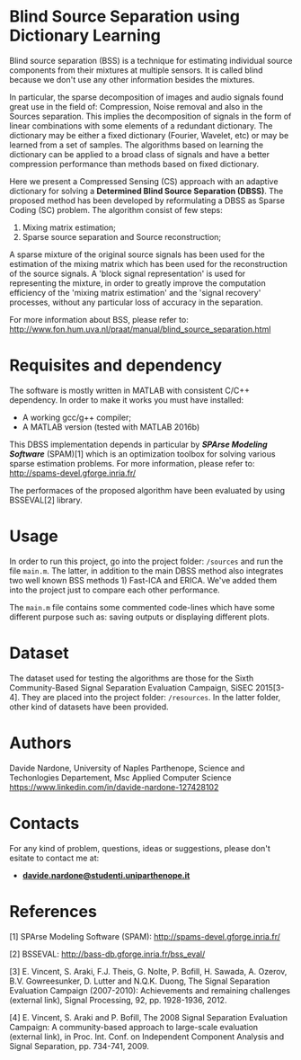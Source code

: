 # Blind Source Separation using Dictionary Learning

Blind source separation (BSS) is a technique for estimating individual source components from their mixtures at multiple sensors. It is called blind because we don't use any other information besides the mixtures.

In particular, the sparse decomposition of images and audio signals found great use in the field of: Compression, Noise removal and also in the Sources separation. This implies the decomposition of signals in the form of linear combinations with some elements of a redundant dictionary. The dictionary may be either a fixed dictionary (Fourier, Wavelet, etc) or may be learned from a set of samples. The algorithms based on learning the dictionary can be applied to a broad class of signals and have a better compression performance than methods based on fixed dictionary.

Here we present a Compressed Sensing (CS) approach with an adaptive dictionary for solving a **Determined Blind Source Separation (DBSS)**.
The proposed method has been developed by reformulating a DBSS as Sparse Coding (SC) problem.
The algorithm consist of few steps:
  1. Mixing matrix estimation;
  2. Sparse source separation and Source reconstruction;

A sparse mixture of the original source signals has been used for the estimation of the mixing matrix which has been used for the reconstruction of the source signals. A 'block signal representation' is used for representing the mixture, in order to greatly improve the computation efficiency of the 'mixing matrix estimation' and the 'signal recovery' processes,
without any particular loss of accuracy in the separation.

For more information about BSS, please refer to: http://www.fon.hum.uva.nl/praat/manual/blind_source_separation.html

# Requisites and dependency

The software is mostly written in MATLAB with consistent C/C++ dependency. In order to make it works you must have installed:

  * A working gcc/g++ compiler;
  * A MATLAB version (tested with MATLAB 2016b)
  
This DBSS implementation depends in particular by **_SPArse Modeling Software_** (SPAM)[1] which is an optimization toolbox for solving various sparse estimation problems.
For more information, please refer to: http://spams-devel.gforge.inria.fr/

The performaces of the proposed algorithm have been evaluated by using BSSEVAL[2] library.

# Usage

In order to run this project, go into the project folder: `/sources` and run the file `main.m`. The latter, in addition to the main DBSS method also integrates two well known BSS methods 1) Fast-ICA and ERICA. We've added them into the project just to compare each other performance.

The `main.m` file contains some commented code-lines which have some different purpose such as: saving outputs or displaying different plots.


# Dataset

The dataset used for testing the algorithms are those for the Sixth Community-Based Signal Separation Evaluation Campaign,
SiSEC 2015[3-4]. They are placed into the project folder: `/resources`. In the latter folder, other kind of datasets have been provided.

# Authors

Davide Nardone, University of Naples Parthenope, Science and Techonlogies Departement, Msc Applied Computer Science <br/>
https://www.linkedin.com/in/davide-nardone-127428102

# Contacts

For any kind of problem, questions, ideas or suggestions, please don't esitate to contact me at: 
- **davide.nardone@studenti.uniparthenope.it**

# References

[1] SPArse Modeling Software (SPAM): http://spams-devel.gforge.inria.fr/

[2] BSSEVAL: http://bass-db.gforge.inria.fr/bss_eval/

[3] E. Vincent, S. Araki, F.J. Theis, G. Nolte, P. Bofill, H. Sawada, A. Ozerov, B.V. Gowreesunker, D. Lutter and N.Q.K. Duong, The Signal Separation Evaluation Campaign (2007-2010): Achievements and remaining challenges (external link), Signal Processing, 92, pp. 1928-1936, 2012.

[4] E. Vincent, S. Araki and P. Bofill, The 2008 Signal Separation Evaluation Campaign: A community-based approach to large-scale evaluation (external link), in Proc. Int. Conf. on Independent Component Analysis and Signal Separation, pp. 734-741, 2009.
